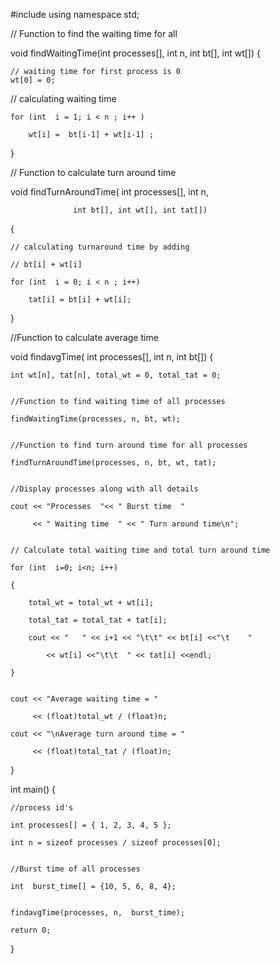 #include<iostream>
using namespace std;
 
// Function to find the waiting time for all 

void findWaitingTime(int processes[], int n, int bt[], int wt[])
{

    // waiting time for first process is 0
    wt[0] = 0;
   // calculating waiting time

    for (int  i = 1; i < n ; i++ )

        wt[i] =  bt[i-1] + wt[i-1] ;
}
 
// Function to calculate turn around time

void findTurnAroundTime( int processes[], int n, 

                  int bt[], int wt[], int tat[])
{

    // calculating turnaround time by adding

    // bt[i] + wt[i]

    for (int  i = 0; i < n ; i++)

        tat[i] = bt[i] + wt[i];
}
 
//Function to calculate average time

void findavgTime( int processes[], int n, int bt[])
{

    int wt[n], tat[n], total_wt = 0, total_tat = 0;
 

    //Function to find waiting time of all processes

    findWaitingTime(processes, n, bt, wt);
 

    //Function to find turn around time for all processes

    findTurnAroundTime(processes, n, bt, wt, tat);
 

    //Display processes along with all details

    cout << "Processes  "<< " Burst time  "

         << " Waiting time  " << " Turn around time\n";
 

    // Calculate total waiting time and total turn around time

    for (int  i=0; i<n; i++)

    {

        total_wt = total_wt + wt[i];

        total_tat = total_tat + tat[i];

        cout << "   " << i+1 << "\t\t" << bt[i] <<"\t    "

            << wt[i] <<"\t\t  " << tat[i] <<endl;

    }
 

    cout << "Average waiting time = "

         << (float)total_wt / (float)n;

    cout << "\nAverage turn around time = "

         << (float)total_tat / (float)n;
}
 

int main()
{

    //process id's

    int processes[] = { 1, 2, 3, 4, 5 };

    int n = sizeof processes / sizeof processes[0];
 

    //Burst time of all processes

    int  burst_time[] = {10, 5, 6, 8, 4};
 

    findavgTime(processes, n,  burst_time);

    return 0;
}  
